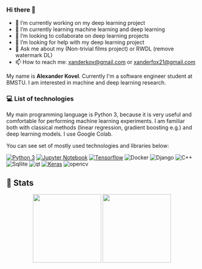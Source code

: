 ### Hi there 👋

- 🔭 I’m currently working on my deep learning project
- 🌱 I’m currently learning machine learning and deep learning
- 👯 I’m looking to collaborate on deep learning projects
- 🤔 I’m looking for help with my deep learning project
- 💬 Ask me about my (Non-trivial films project) or RWDL (remove watermark DL)
- 📫 How to reach me: xanderkov@gmail.com or xanderfox21@gmail.com


My name is **Alexander Kovel**. Currently I'm a software engineer student at BMSTU. I am interested in machine and deep learning research.



### :computer: List of technologies

My main programming language is Python 3, because it is very useful and comfortable for performing machine learning experiments. I am familiar both with classical methods (linear regression, gradient boosting e.g.) and deep learning models. I use Google Colab.

You can see set of mostly used technologies and libraries below:


[![Python 3](https://img.shields.io/badge/Python-FFD43B?style=for-the-badge&logo=python&logoColor=blue)]()
[![Jupyter Notebook](https://img.shields.io/badge/Jupyter-F37626.svg?&style=for-the-badge&logo=Jupyter&logoColor=white)]()
[![Tensorflow](https://img.shields.io/badge/TensorFlow-FF6F00?style=for-the-badge&logo=tensorflow&logoColor=white)]()
![Docker](https://img.shields.io/badge/Docker-2CA5E0?style=for-the-badge&logo=docker&logoColor=white)
![Django](https://img.shields.io/badge/Django-092E20?style=for-the-badge&logo=django&logoColor=green)
![C++](https://img.shields.io/badge/C%2B%2B-00599C?style=for-the-badge&logo=c%2B%2B&logoColor=white)
![Sqllite](https://img.shields.io/badge/SQLite-07405E?style=for-the-badge&logo=sqlite&logoColor=white)
![qt](https://img.shields.io/badge/Qt-41CD52?style=for-the-badge&logo=qt&logoColor=white)
[![Keras](https://img.shields.io/badge/Keras-D00000?style=for-the-badge&logo=Keras&logoColor=white)]()
![opencv](https://img.shields.io/badge/OpenCV-27338e?style=for-the-badge&logo=OpenCV&logoColor=white)

## :star2: Stats

<center>
      <p>
  <img height="180em" src="https://github-readme-stats.vercel.app/api?username=xanderkov&show_icons=true&hide_border=true&&count_private=true&include_all_commits=true" />
  <img height="180em" src="https://github-readme-stats-potatohd.vercel.app/api/top-langs/?username=xanderkov&hide=jupyter%20notebook&langs_count=15&theme=github_dark&layout=compact&count_private=true&border_color=373b42"/>
 
</p>

</center>

<p></p>
